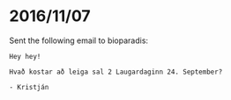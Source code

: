 # 2016/11/07

Sent the following email to bioparadis:

```
Hey hey!

Hvað kostar að leiga sal 2 Laugardaginn 24. September?

- Kristján
```
